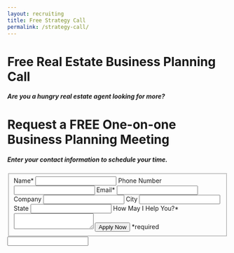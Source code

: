 ```yaml
---
layout: recruiting
title: Free Strategy Call
permalink: /strategy-call/
---
```


<div class="recruiting-page">
<h1 class="join-us">Free Real Estate Business Planning Call</h1>
<h5 class="join-us-subtitle">Are you a hungry real estate agent looking for more?</h5>

<!--<p>Dear Fellow Agent:</p>-->

<!--<p>Need direction and focus to sell more homes?</p>-->

<!--<p>I’ll meet with you one-on-one to help you write a business plan you can implement immediately to generate leads, appointments, and sales.</p>-->

<!--<p><strong>I know how challenging it is to sell real estate.</strong></p>-->

<!--<p>You have discount brokerages, competing agents, and hundreds of ways to get clients (all are not equal, I’ll tell you).</p>-->

<!--<p>It can get overwhelming to stick to a consistent business plan that makes you money.</p>-->

<!-- {% include strategy-photos.html %} -->

<!--<p>My name is ____ and I’ve sold ____ of homes to date.</p>-->

<!--<p>I want to help you sell more homes.</p>-->

<!--<p>I’ll learn about your needs, goals, and why you started selling real estate. I’m happy to offer my insight on what I would do in your situation to sell more homes.</p>-->

<!--<p>I also share with you what we’re doing that works to generate and sales.</p>-->

<!--<p>Once I understand how you like to do business that’s authentic to you (referral, prospecting, marketing, events, etc), I’ll help you write a business plan tailored just for you.</p>-->

<!--<p>You’ll walk away with a plan of action, with steps you can take right away, to find homeowners who want to sell their home who list with you.</p>-->

<!--<p>This will help you get the commission consistency and the freedom we all want from our business.</p>-->

<!--<hr>-->
<!--<div class="qanda">-->
<!--<p class="section-title">Here’s what a few agents say about working with me…</p>-->

<!--<p><span class="quote"></span><br>-->
<!--<span class="author"></span></p>-->

<!--<p><span class="quote"></span><br>-->
<!--<span class="author"></span></p>-->

<!--<p><span class="quote"></span><br>-->
<!--<span class="author"></span></p>-->
<!--</div>-->
<!--<hr>-->

<!--<p>You don’t need to pay a bunch of money to a real estate coach.</p>-->

<!--<p>Why am I offering this?</p>-->

<!--<p>I’ll help you for free in return that maybe, over the long term – and only if it makes sense - you’d like to learn more about working at our brokerage.</p>-->

<!--<p>Let me be clear that is not the intent of the meeting. That’s another conversation for another time and only if you have any interest.</p>-->

<!--<p>I also figure we’ll do business together someday and I would like to get to know you. I enjoy seeing real estate agents succeed. It’s fulfilling, and I love it.</p>-->

<!--<p><strong>I invite you to request a free one-on-one business strategy meeting with me.</strong> We can meet for coffee, or even if it’s more convenient, a phone call or a video conference works, too.</p>-->

<!--<p>I have a questionnaire I would like you fill out so that when we meet so I’m prepared to offer you specific advice. When you request a call, I’ll email it to you to complete before the meeting.</p>-->

<!--<p>Look forward to meeting with you. Let’s grow your business.</p>-->

<!--<p>Sincerely,</p>-->
<!--<p>{{site.data.settings.client.name}}</p>-->


<h1 class="join-us">Request a FREE One-on-one Business Planning Meeting</h1>
<h5 class="join-us-subtitle">Enter your contact information to schedule your time.</h5>

<form method="post" class="home-value cta-forms" action="https://formspree.io/careers@fykesgroup.com" onsubmit="return setReturn()">
					<fieldset>
						<label for="name">Name*</label> <input type="text" required="" name="name" />
						<label for="phone">Phone Number </label> <input type="tel" name="phone" />
						 <label for="email">Email*</label> <input type="text" name="email" required="" />
						 <label for="company">Company </label> <input type="text" name="company" />
						<label for="city">City </label> <input type="text" name="city" />
						<label for="state">State </label> <input type="text" name="state" />
						<label for="message">How May I Help You?* </label><textarea name="message" required=""></textarea>
						<input class="submit light-light" type="submit" value="Apply Now" name="submitrecruitingForm" /> <span class="asterisk">*required</span></fieldset>
					<div class="hidden"><input type="hidden" value="careers@fykesgroup.com" name="_to" /> <input type="hidden" value="Recruiting Contact Request Message From Your Vyral Careers and Training Video Blog" name="_subject" /> <input type="text" name="_gotcha" /></div>
				</form>
</div>
